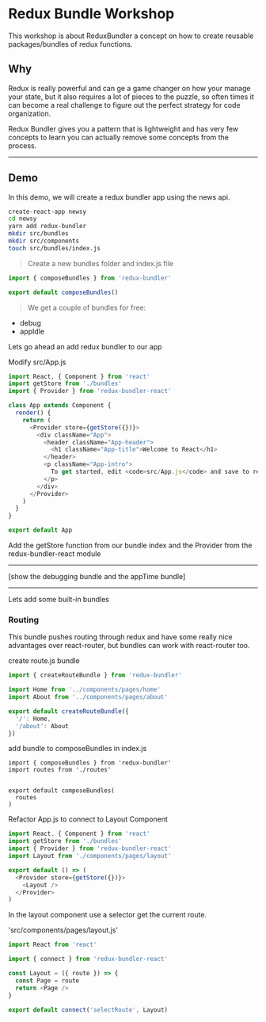 # Redux Bundle Workshop

This workshop is about ReduxBundler a concept on how to create reusable packages/bundles of redux functions.

## Why

Redux is really powerful and can ge a game changer on how your manage your
state, but it also requires a lot of pieces to the puzzle, so often times it
can become a real challenge to figure out the perfect strategy for code
organization.

Redux Bundler gives you a pattern that is lightweight and has very few concepts to learn you can actually remove some concepts from the process.

---

## Demo

In this demo, we will create a redux bundler app using the news api.

```sh
create-react-app newsy
cd newsy
yarn add redux-bundler
mkdir src/bundles
mkdir src/components
touch src/bundles/index.js
```

> Create a new bundles folder and index.js file

```js
import { composeBundles } from 'redux-bundler'

export default composeBundles()
```

> We get a couple of bundles for free:

* debug
* appIdle

Lets go ahead an add redux bundler to our app

Modify src/App.js

```js
import React, { Component } from 'react'
import getStore from './bundles'
import { Provider } from 'redux-bundler-react'

class App extends Component {
  render() {
    return (
      <Provider store={getStore({})}>
        <div className="App">
          <header className="App-header">
            <h1 className="App-title">Welcome to React</h1>
          </header>
          <p className="App-intro">
            To get started, edit <code>src/App.js</code> and save to reload.
          </p>
        </div>
      </Provider>
    )
  }
}

export default App
```

Add the getStore function from our bundle index
and the Provider from the redux-bundler-react module

---

[show the debugging bundle and the appTime bundle]

---

Lets add some built-in bundles

### Routing

This bundle pushes routing through redux and have some really nice advantages over react-router, but bundles can work with react-router too.

create route.js bundle

```js
import { createRouteBundle } from 'redux-bundler'

import Home from '../components/pages/home'
import About from '../components/pages/about'

export default createRouteBundle({
  '/': Home,
  '/about': About
})
```

add bundle to composeBundles in index.js

```
import { composeBundles } from 'redux-bundler'
import routes from './routes'


export default composeBundles(
  routes
)
```

Refactor App.js to connect to Layout Component

```js
import React, { Component } from 'react'
import getStore from './bundles'
import { Provider } from 'redux-bundler-react'
import Layout from './components/pages/layout'

export default () => (
  <Provider store={getStore({})}>
    <Layout />
  </Provider>
)
```

In the layout component use a selector get the current route.

'src/components/pages/layout.js'

```js
import React from 'react'

import { connect } from 'redux-bundler-react'

const Layout = ({ route }) => {
  const Page = route
  return <Page />
}

export default connect('selectRoute', Layout)
```
